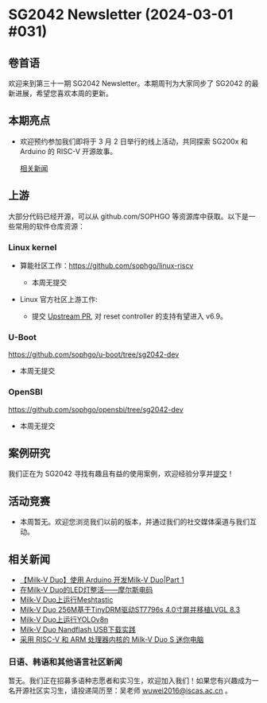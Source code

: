 # SG2042 Newsletter (2024-03-01 #031)

## 卷首语

欢迎来到第三十一期 SG2042 Newsletter。本期周刊为大家同步了 SG2042 的最新进展，希望您喜欢本周的更新。

## 本期亮点

+ 欢迎预约参加我们即将于 3 月 2 日举行的线上活动，共同探索 SG200x 和 Arduino 的 RISC-V 开源故事。

  [相关新闻](https://mp.weixin.qq.com/s/euYTm-ipNFDovZcTvXYwtg)

## 上游


大部分代码已经开源，可以从 github.com/SOPHGO 等资源库中获取。以下是一些常用的软件仓库资源：

### Linux kernel

+ 算能社区工作：https://github.com/sophgo/linux-riscv

  +  本周无提交

+ Linux 官方社区上游工作:

  + 提交 [Upstream PR][lk-1], 对 reset controller 的支持有望进入 v6.9。

[lk-1]: https://lore.kernel.org/linux-riscv/MA0P287MB2822E853325154E87EAD3DEEFE582@MA0P287MB2822.INDP287.PROD.OUTLOOK.COM/

### U-Boot

https://github.com/sophgo/u-boot/tree/sg2042-dev

+ 本周无提交

### OpenSBI

https://github.com/sophgo/opensbi/tree/sg2042-dev 

+ 本周无提交

## 案例研究

我们正在为 SG2042 寻找有趣且有益的使用案例，欢迎经验分享并[提交](https://github.com/sophgocommunity/SG2042-Newsletter/pulls)！

## 活动竞赛

+ 本周暂无。欢迎您浏览我们以前的版本，并通过我们的社交媒体渠道与我们互动。

## 相关新闻

+ [【Milk-V Duo】使用 Arduino 开发Milk-V Duo|Part 1][news-1]
+ [在Milk-V Duo的LED灯整活——摩尔斯电码][news-2]
+ [Milk-V Duo上运行Meshtastic][news-3]
+ [Milk-V Duo 256M基于TinyDRM驱动ST7796s 4.0寸屏并移植LVGL 8.3][news-4]
+ [Milk-V Duo上运行YOLOv8n][news-5]
+ [Milk-V Duo Nandflash USB下载实践][news-6]
+ [采用 RISC-V 和 ARM 处理器内核的 Milk-V Duo S 迷你电脑][news-7]

[news-1]:https://www.bilibili.com/video/BV1ft42147ad
[news-2]:https://community.milkv.io/t/milkv-duo-led/1444
[news-3]:https://twitter.com/markbirss/status/1762830621192147186
[news-4]:https://www.bilibili.com/video/BV1Tv421k71W
[news-5]:https://www.bilibili.com/video/BV14x4y117d3
[news-6]:https://zhuanlan.zhihu.com/p/683664418
[news-7]:https://technicalacademypro.com/milk-v-duo-s-mini-pc-with-risc-v-and-arm-processor-cores/?fbclid=IwAR0ZFUgj1XlLpyblz_jPQpgUHoKKMzNtfqdvRrGeLg3xuz7FnldRd6lkeak

### 日语、韩语和其他语言社区新闻

暂无。我们正在招募多语种志愿者和实习生，欢迎加入我们！如果您有兴趣成为一名开源社区实习生，请投递简历至：吴老师 [wuwei2016@iscas.ac.cn](mailto:wuwei2016@iscas.ac.cn) 。